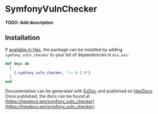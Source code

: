 # SymfonyVulnChecker

**TODO: Add description**

## Installation

If [available in Hex](https://hex.pm/docs/publish), the package can be installed
by adding `symfony_vuln_checker` to your list of dependencies in `mix.exs`:

```elixir
def deps do
  [
    {:symfony_vuln_checker, "~> 0.1.0"}
  ]
end
```

Documentation can be generated with [ExDoc](https://github.com/elixir-lang/ex_doc)
and published on [HexDocs](https://hexdocs.pm). Once published, the docs can
be found at [https://hexdocs.pm/symfony_vuln_checker](https://hexdocs.pm/symfony_vuln_checker).

